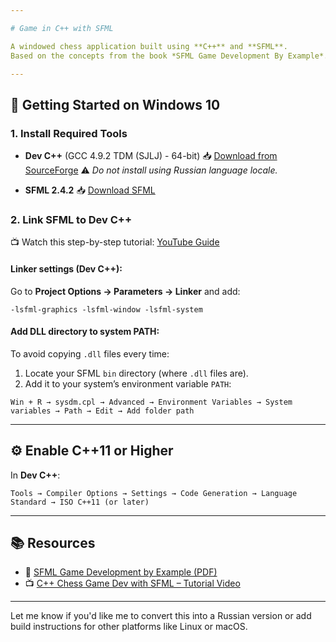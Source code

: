 ```yaml
---

# Game in C++ with SFML

A windowed chess application built using **C++** and **SFML**.
Based on the concepts from the book *SFML Game Development By Example*.

---
```


## 🔧 Getting Started on Windows 10

### 1. Install Required Tools

* **Dev C++** (GCC 4.9.2 TDM (SJLJ) - 64-bit)
  📥 [Download from SourceForge](https://sourceforge.net/projects/orwelldevcpp/)
  ⚠️ *Do not install using Russian language locale.*

* **SFML 2.4.2**
  📥 [Download SFML](https://www.sfml-dev.org/download/sfml/2.4.2/)

### 2. Link SFML to Dev C++

📺 Watch this step-by-step tutorial: [YouTube Guide](https://www.youtube.com/watch?v=-v0rCgaCoKU)

#### Linker settings (Dev C++):

Go to **Project Options → Parameters → Linker** and add:

```
-lsfml-graphics -lsfml-window -lsfml-system
```

#### Add DLL directory to system PATH:

To avoid copying `.dll` files every time:

1. Locate your SFML `bin` directory (where `.dll` files are).
2. Add it to your system’s environment variable `PATH`:

```
Win + R → sysdm.cpl → Advanced → Environment Variables → System variables → Path → Edit → Add folder path
```

---

## ⚙️ Enable C++11 or Higher

In **Dev C++**:

```
Tools → Compiler Options → Settings → Code Generation → Language Standard → ISO C++11 (or later)
```

---

## 📚 Resources

* 📖 [SFML Game Development by Example (PDF)](https://github.com/BijayanBhattarai/BooksCollection/blob/master/Game%20Developement/SFML-Game-Developme-By-Example.pdf)
* 📺 [C++ Chess Game Dev with SFML – Tutorial Video](https://www.youtube.com/watch?v=yHrrNcDqzk8&t=2s)

---

Let me know if you'd like me to convert this into a Russian version or add build instructions for other platforms like Linux or macOS.
